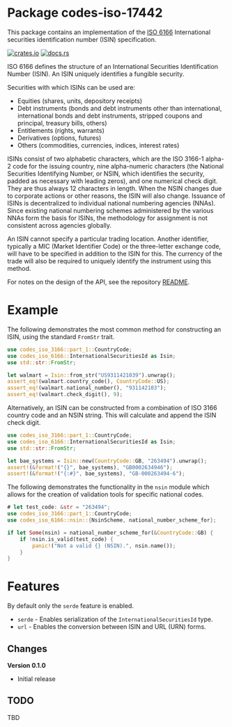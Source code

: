 # Package codes-iso-17442

This package contains an implementation of the [ISO
6166](https://www.iso.org/standard/78502.html) International securities
identification number (ISIN) specification.

[![crates.io](https://img.shields.io/crates/v/codes-iso-6166.svg)](https://crates.io/crates/codes-iso-6166)
[![docs.rs](https://docs.rs/codes-iso-6166/badge.svg)](https://docs.rs/codes-iso-6166)

ISO 6166 defines the structure of an International Securities Identification
Number (ISIN). An ISIN uniquely identifies a fungible security.

Securities with which ISINs can be used are:

* Equities (shares, units, depository receipts)
* Debt instruments (bonds and debt instruments other than international, 
  international bonds and debt instruments, stripped coupons and principal, 
  treasury bills, others)
* Entitlements (rights, warrants)
* Derivatives (options, futures)
* Others (commodities, currencies, indices, interest rates)

ISINs consist of two alphabetic characters, which are the ISO 3166-1 alpha-2
code for the issuing country, nine alpha-numeric characters (the National
Securities Identifying Number, or NSIN, which identifies the security, padded
as necessary with leading zeros), and one numerical check digit. They are thus
always 12 characters in length. When the NSIN changes due to corporate actions
or other reasons, the ISIN will also change. Issuance of ISINs is
decentralized to individual national numbering agencies (NNAs). Since existing
national numbering schemes administered by the various NNAs form the basis for
ISINs, the methodology for assignment is not consistent across agencies
globally.

An ISIN cannot specify a particular trading location. Another identifier,
typically a MIC (Market Identifier Code) or the three-letter exchange code,
will have to be specified in addition to the ISIN for this. The currency of
the trade will also be required to uniquely identify the instrument using this
method.

For notes on the design of the API, see the repository 
[README](https://github.com/johnstonskj/rust-codes/blob/main/README.md).

# Example

The following demonstrates the most common method for constructing an ISIN,
using the standard `FromStr` trait.

```rust
use codes_iso_3166::part_1::CountryCode;
use codes_iso_6166::InternationalSecuritiesId as Isin;
use std::str::FromStr;

let walmart = Isin::from_str("US9311421039").unwrap();
assert_eq!(walmart.country_code(), CountryCode::US);
assert_eq!(walmart.national_number(), "931142103");
assert_eq!(walmart.check_digit(), 9);
```

Alternatively, an ISIN can be constructed from a combination of ISO 3166
country code and an NSIN string. This will calculate and append the ISIN check
digit.

``` rust
use codes_iso_3166::part_1::CountryCode;
use codes_iso_6166::InternationalSecuritiesId as Isin;
use std::str::FromStr;

let bae_systems = Isin::new(CountryCode::GB, "263494").unwrap();
assert!(&format!("{}", bae_systems), "GB0002634946");
assert!(&format!("{:#}", bae_systems), "GB-000263494-6");
```

The following demonstrates the functionality in the `nsin` module which allows
for the creation of validation tools for specific national codes.

```rust
# let test_code: &str = "263494";
use codes_iso_3166::part_1::CountryCode;
use codes_iso_6166::nsin::{NsinScheme, national_number_scheme_for};

if let Some(nsin) = national_number_scheme_for(&CountryCode::GB) {
    if !nsin.is_valid(test_code) {
        panic!("Not a valid {} (NSIN).", nsin.name());
    }
}
```

# Features

By default only the `serde` feature is enabled.

* `serde` - Enables serialization of the `InternationalSecuritiesId` type.
* `url` - Enables the conversion between ISIN and URL (URN) forms.

## Changes

**Version 0.1.0**

* Initial release

## TODO

TBD
